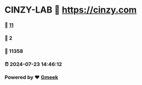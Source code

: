 # CINZY-LAB :link: https://cinzy.com 
### :page_facing_up: [11](https://cinzy.com/tag.html) 
### :speech_balloon: 2 
### :hibiscus: 11358 
### :alarm_clock: 2024-07-23 14:46:12 
### Powered by :heart: [Gmeek](https://github.com/Meekdai/Gmeek)

